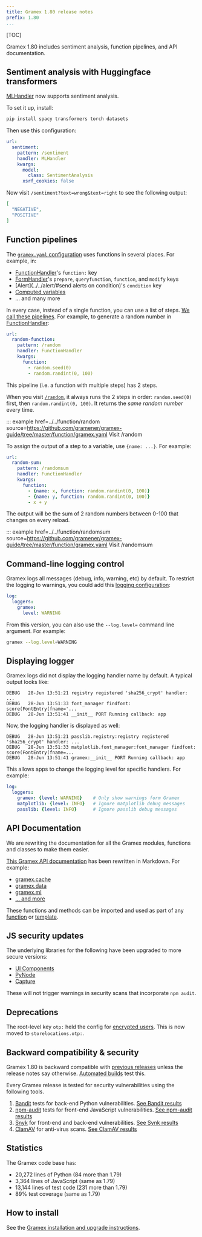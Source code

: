 ```yaml
---
title: Gramex 1.80 release notes
prefix: 1.80
...
```


[TOC]

Gramex 1.80 includes sentiment analysis, function pipelines, and API documentation.

## Sentiment analysis with Huggingface transformers

[MLHandler](../../mlhandler/) now supports sentiment analysis.

To set it up, install:

```bash
pip install spacy transformers torch datasets
```

Then use this configuration:

```yaml
url:
  sentiment:
    pattern: /sentiment
    handler: MLHandler
    kwargs:
      model:
        class: SentimentAnalysis
      xsrf_cookies: false
```

Now visit `/sentiment?text=wrong&text=right` to see the following output:

```json
[
  "NEGATIVE",
  "POSITIVE"
]
```

## Function pipelines

The [`gramex.yaml` configuration](../../config/) uses functions in several places. For example, in:

- [FunctionHandler](../../functionhandler/)'s `function:` key
- [FormHandler](../../formhandler/#formhandler-transforms)'s `prepare`, `queryfunction`, `function`, and `modify` keys
- [Alert](../../alert/#send alerts on condition)'s `condition` key
- [Computed variables](../../config/#computed-variables)
- ... and many more

In every case, instead of a single function, you can use a list of steps.
[We call these pipelines](../../function/#pipelines).
For example, to generate a random number in [FunctionHandler](../../functionhandler/):

```yaml
url:
  random-function:
    pattern: /random
    handler: FunctionHandler
    kwargs:
      function:
        - random.seed(0)
        - random.randint(0, 100)
```

This pipeline (i.e. a function with multiple steps) has 2 steps.

When you visit [`/random`](../../function/random), it always runs the 2 steps in order: `random.seed(0)` first, then `random.randint(0, 100)`. It returns the *same random number* every time.

::: example href=../../function/random source=https://github.com/gramener/gramex-guide/tree/master/function/gramex.yaml
    Visit /random


To assign the output of a step to a variable, use `{name: ...}`. For example:

```yaml
url:
  random-sum:
    pattern: /randomsum
    handler: FunctionHandler
    kwargs:
      function:
        - {name: x, function: random.randint(0, 100)}
        - {name: y, function: random.randint(0, 100)}
        - x + y
```

The output will be the sum of 2 random numbers between 0-100 that changes on every reload.

::: example href=../../function/randomsum source=https://github.com/gramener/gramex-guide/tree/master/function/gramex.yaml
    Visit /randomsum

## Command-line logging control

Gramex logs all messages (debug, info, warning, etc) by default. To restrict the logging to
warnings, you could add this [logging configuration](../../config/#logging):

```yaml
log:
  loggers:
    gramex:
      level: WARNING
```

From this version, you can also use the `--log.level=` command line argument. For example:

```bash
gramex --log.level=WARNING
```

## Displaying logger

Gramex logs did not display the logging handler name by default. A typical output looks like:

```text
DEBUG   28-Jun 13:51:21 registry registered 'sha256_crypt' handler: ...
DEBUG   28-Jun 13:51:33 font_manager findfont: score(FontEntry(fname='...
DEBUG   28-Jun 13:51:41 __init__ PORT Running callback: app
```

Now, the logging handler is displayed as well:

```text
DEBUG   28-Jun 13:51:21 passlib.registry:registry registered 'sha256_crypt' handler: ...
DEBUG   28-Jun 13:51:33 matplotlib.font_manager:font_manager findfont: score(FontEntry(fname=...
DEBUG   28-Jun 13:51:41 gramex:__init__ PORT Running callback: app
```

This allows apps to change the logging level for specific handlers. For example:

```yaml
log:
  loggers:
    gramex: {level: WARNING}    # Only show warnings form Gramex
    matplotlib: {level: INFO}   # Ignore matplotlib debug messages
    passlib: {level: INFO}      # Ignore passlib debug messages
```

## API Documentation

We are rewriting the documentation for all the Gramex modules, functions and classes to make them easier.

[This Gramex API documentation](https://gramener.com/gramex/guide/api/) has been rewritten in Markdown. For example:

- [gramex.cache](https://gramener.com/gramex/guide/api/cache/)
- [gramex.data](https://gramener.com/gramex/guide/api/data/)
- [gramex.ml](https://gramener.com/gramex/guide/api/ml/)
- [... and more](https://gramener.com/gramex/guide/api/)

These functions and methods can be imported and used as part of any [function](../../function/) or
[template](../../filehandler/#templates).

## JS security updates

The underlying libraries for the following have been upgraded to more secure versions:

- [UI Components](../../uicomponents/)
- [PyNode](../../node/)
- [Capture](../../capturehandler/)

These will not trigger warnings in security scans that incorporate `npm audit`.

## Deprecations

The root-level key `otp:` held the config for [encrypted users](../../auth/#encrypted-user).
This is now moved to `storelocations.otp:`.

## Backward compatibility & security

Gramex 1.80 is backward compatible with [previous releases](../) unless the release notes say otherwise.
[Automated builds](https://travis-ci.com/github/gramener/gramex/builds) test this.

Every Gramex release is tested for security vulnerabilities using the following tools.

1. [Bandit](https://bandit.readthedocs.io/) tests for back-end Python vulnerabilities.
   [See Bandit results](https://github.com/gramener/gramex/blob/master/reports/bandit.txt)
2. [npm-audit](https://docs.npmjs.com/cli/v6/commands/npm-audit) tests for front-end JavaScript vulnerabilities.
   [See npm-audit results](https://github.com/gramener/gramex/blob/master/reports/npm-audit.txt)
3. [Snyk](https://snyk.io/) for front-end and back-end vulnerabilities.
   [See Synk results](https://github.com/gramener/gramex/blob/master/reports/snyk.txt)
4. [ClamAV](https://www.clamav.net/) for anti-virus scans.
   [See ClamAV results](https://github.com/gramener/gramex/blob/master/reports/clamav.txt)

## Statistics

The Gramex code base has:

- 20,272 lines of Python (84 more than 1.79)
- 3,364 lines of JavaScript (same as 1.79)
- 13,144 lines of test code (231 more than 1.79)
- 89% test coverage (same as 1.79)

## How to install

See the [Gramex installation and upgrade instructions](../../install/).
